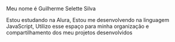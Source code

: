 Meu nome é Guilherme Selette Silva

Estou estudando na Alura, Estou me desenvolvendo na linguagem JavaScript, Utilizo esse espaço para minha organização e compartilhamento dos meu projetos desenvolvidos
